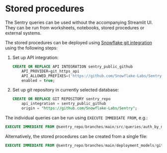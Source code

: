 # Stored procedures

The Sentry queries can be used without the accompanying Streamlit UI. They can
be run from worksheets, notebooks, stored procedures or external systems.

The stored procedures can be deployed using [Snowflake git integration][snowgit]
using the following steps:

1. Set up API integration:

    ```sql
    CREATE OR REPLACE API INTEGRATION sentry_public_github
        API_PROVIDER=git_https_api
        API_ALLOWED_PREFIXES=('https://github.com/Snowflake-Labs/Sentry')
        enabled = true;
    ```

2. Set up git repository in currently selected database:

    ```sql
    CREATE OR REPLACE GIT REPOSITORY sentry_repo
        api_integration = sentry_public_github
        origin = "https://github.com/Snowflake-Labs/Sentry";
    ```

The individual queries can be run using `EXECUTE IMMEDIATE FROM`, e.g.:

```sql
EXECUTE IMMEDIATE FROM @sentry_repo/branches/main/src/queries/auth_by_method/auth_by_method.sql;
```

Alternatively, the stored procedures can be created from a single file:

```sql
EXECUTE IMMEDIATE FROM @sentry_repo/branches/main/deployment_models/git-repository/create_all.sql;
```

[snowgit]: https://docs.snowflake.com/en/developer-guide/git/git-overview
